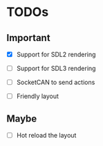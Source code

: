 # TODOs

## Important
- [X] Support for SDL2 rendering
- [ ] Support for SDL3 rendering

- [ ] SocketCAN to send actions

- [ ] Friendly layout

## Maybe
- [ ] Hot reload the layout
